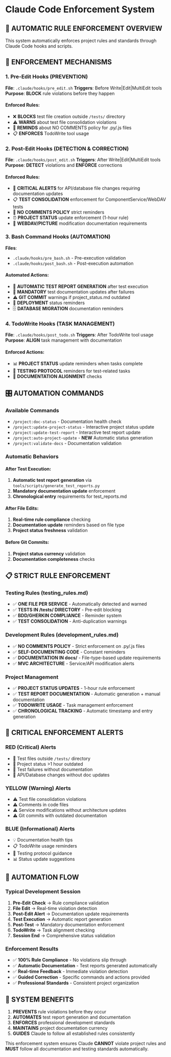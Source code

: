 # Claude Code Enforcement System

## 🎯 **AUTOMATIC RULE ENFORCEMENT OVERVIEW**

This system automatically enforces project rules and standards through Claude Code hooks and scripts.

## 🔧 **ENFORCEMENT MECHANISMS**

### **1. Pre-Edit Hooks (PREVENTION)**
**File**: `.claude/hooks/pre_edit.sh`
**Triggers**: Before Write|Edit|MultiEdit tools
**Purpose**: **BLOCK** rule violations before they happen

#### Enforced Rules:
- ❌ **BLOCKS** test file creation outside `/tests/` directory
- ⚠️  **WARNS** about test file consolidation violations
- 🚫 **REMINDS** about NO COMMENTS policy for .py/.js files
- 📋 **ENFORCES** TodoWrite tool usage

### **2. Post-Edit Hooks (DETECTION & CORRECTION)**
**File**: `.claude/hooks/post_edit.sh`
**Triggers**: After Write|Edit|MultiEdit tools
**Purpose**: **DETECT** violations and **ENFORCE** corrections

#### Enforced Rules:
- 🚨 **CRITICAL ALERTS** for API/database file changes requiring documentation updates
- 📋 **TEST CONSOLIDATION** enforcement for ComponentService/WebDAV tests
- 🚫 **NO COMMENTS POLICY** strict reminders
- ⏰ **PROJECT STATUS** update enforcement (1-hour rule)
- 📸 **WEBDAV/PICTURE** modification documentation requirements

### **3. Bash Command Hooks (AUTOMATION)**
**Files**: 
- `.claude/hooks/pre_bash.sh` - Pre-execution validation
- `.claude/hooks/post_bash.sh` - Post-execution automation

#### Automated Actions:
- 🤖 **AUTOMATIC TEST REPORT GENERATION** after test execution
- 🚨 **MANDATORY** test documentation updates after failures
- ⚠️  **GIT COMMIT** warnings if project_status.md outdated
- 🚀 **DEPLOYMENT** status reminders
- 🗄️  **DATABASE MIGRATION** documentation reminders

### **4. TodoWrite Hooks (TASK MANAGEMENT)**
**File**: `.claude/hooks/post_todo.sh`
**Triggers**: After TodoWrite tool usage
**Purpose**: **ALIGN** task management with documentation

#### Enforced Actions:
- 📊 **PROJECT STATUS** update reminders when tasks complete
- 🧪 **TESTING PROTOCOL** reminders for test-related tasks
- 📝 **DOCUMENTATION ALIGNMENT** checks

## 🎛️ **AUTOMATION COMMANDS**

### **Available Commands**
- `/project:doc-status` - Documentation health check
- `/project:update-project-status` - Interactive project status update
- `/project:update-test-report` - Interactive test report update
- `/project:auto-project-update` - **NEW** Automatic status generation
- `/project:validate-docs` - Documentation validation

### **Automatic Behaviors**

#### After Test Execution:
1. **Automatic test report generation** via `tools/scripts/generate_test_reports.py`
2. **Mandatory documentation update** enforcement
3. **Chronological entry** requirements for test_reports.md

#### After File Edits:
1. **Real-time rule compliance** checking
2. **Documentation update** reminders based on file type
3. **Project status freshness** validation

#### Before Git Commits:
1. **Project status currency** validation
2. **Documentation completeness** checks

## 📋 **STRICT RULE ENFORCEMENT**

### **Testing Rules (testing_rules.md)**
- ✅ **ONE FILE PER SERVICE** - Automatically detected and warned
- ✅ **TESTS IN /tests/ DIRECTORY** - Pre-edit blocking
- ✅ **BDD/GHERKIN COMPLIANCE** - Reminder system
- ✅ **TEST CONSOLIDATION** - Anti-duplication warnings

### **Development Rules (development_rules.md)**
- ✅ **NO COMMENTS POLICY** - Strict enforcement on .py/.js files
- ✅ **SELF-DOCUMENTING CODE** - Constant reminders
- ✅ **DOCUMENTATION IN docs/** - File-type-based update requirements
- ✅ **MVC ARCHITECTURE** - Service/API modification alerts

### **Project Management**
- ✅ **PROJECT STATUS UPDATES** - 1-hour rule enforcement
- ✅ **TEST REPORT DOCUMENTATION** - Automatic generation + manual documentation
- ✅ **TODOWRITE USAGE** - Task management enforcement
- ✅ **CHRONOLOGICAL TRACKING** - Automatic timestamp and entry generation

## 🚨 **CRITICAL ENFORCEMENT ALERTS**

### **RED (Critical) Alerts**
- 🚨 Test files outside `/tests/` directory
- 🚨 Project status >1 hour outdated
- 🚨 Test failures without documentation
- 🚨 API/Database changes without doc updates

### **YELLOW (Warning) Alerts**
- ⚠️  Test file consolidation violations
- ⚠️  Comments in code files
- ⚠️  Service modifications without architecture updates
- ⚠️  Git commits with outdated documentation

### **BLUE (Informational) Alerts**
- 💡 Documentation health tips
- 📋 TodoWrite usage reminders
- 🧪 Testing protocol guidance
- 📊 Status update suggestions

## 🔄 **AUTOMATION FLOW**

### **Typical Development Session**
1. **Pre-Edit Check** → Rule compliance validation
2. **File Edit** → Real-time violation detection
3. **Post-Edit Alert** → Documentation update requirements
4. **Test Execution** → Automatic report generation
5. **Post-Test** → Mandatory documentation enforcement
6. **TodoWrite** → Task alignment checking
7. **Session End** → Comprehensive status validation

### **Enforcement Results**
- ✅ **100% Rule Compliance** - No violations slip through
- ✅ **Automatic Documentation** - Test reports generated automatically
- ✅ **Real-time Feedback** - Immediate violation detection
- ✅ **Guided Correction** - Specific commands and actions provided
- ✅ **Professional Standards** - Consistent project organization

## 💪 **SYSTEM BENEFITS**

1. **PREVENTS** rule violations before they occur
2. **AUTOMATES** test report generation and documentation
3. **ENFORCES** professional development standards
4. **MAINTAINS** project documentation currency
5. **GUIDES** Claude to follow all established rules consistently

This enforcement system ensures Claude **CANNOT** violate project rules and **MUST** follow all documentation and testing standards automatically.